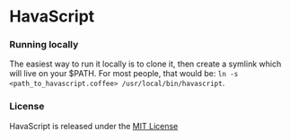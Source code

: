 HavaScript
==========

### Running locally
The easiest way to run it locally is to clone it, then create a symlink which will live on your $PATH. For most people, that would be: `ln -s <path_to_havascript.coffee> /usr/local/bin/havascript`.

### License
HavaScript is released under the [MIT License](http://www.opensource.org/licenses/MIT)
